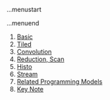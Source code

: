 ...menustart


...menuend


 1. [Basic](https://github.com/mebusy/notes/blob/master/dev_notes/Parallel_Programming_week1.md) 
 2. [Tiled](https://github.com/mebusy/notes/blob/master/dev_notes/Parallel_Programming_week2.md) 
 3. [Convolution](https://github.com/mebusy/notes/blob/master/dev_notes/Parallel_programming_week3.md) 
 4. [Reduction, Scan](https://github.com/mebusy/notes/blob/master/dev_notes/Parallel_Programming_week4.md)  
 5. [Histo](https://github.com/mebusy/notes/blob/master/dev_notes/Parallel_Programming_week5.md) 
 6. [Stream](https://github.com/mebusy/notes/blob/master/dev_notes/Parallel_Programming_week6.md)   
 7. [Related Programming Models](https://github.com/mebusy/notes/blob/master/dev_notes/Parallel_Programming_week7.md) 
 8. [Key Note](https://github.com/mebusy/notes/blob/master/dev_notes/CUDA_keynote.md) 
